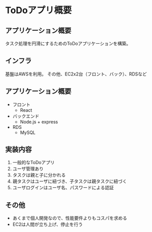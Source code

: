 # ToDoアプリ概要

## アプリケーション概要
タスク処理を円滑にするためのToDoアプリケーションを構築。

## インフラ
基盤はAWSを利用。
その他、EC2x2台（フロント、バック）、RDSなど

## アプリケーション概要
- フロント
    - React
- バックエンド
    - Node.js + express
- RDS
    - MySQL

## 実装内容
1. 一般的なToDoアプリ
2. ユーザ管理あり
3. タスクは親と子に分かれる
4. 親タスクはユーザに紐づき、子タスクは親タスクに紐づく
5. ユーザログインはユーザ名、パスワードによる認証

## その他
- あくまで個人開発なので、性能要件よりもコスパを求める
- EC2は人間が立ち上げ、停止を行う

